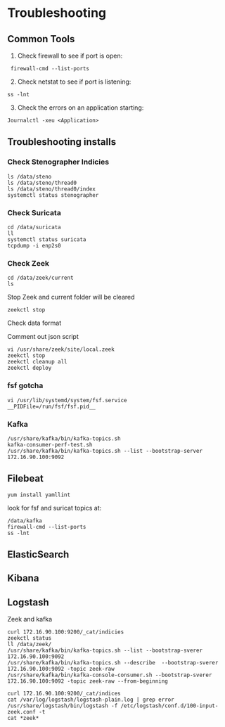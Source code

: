 # Troubleshooting

## Common Tools

1) Check firewall to see if port is open:
```
 firewall-cmd --list-ports
 ```
2) Check netstat to see if port is listening:
```
ss -lnt
```
3) Check the errors on an application starting:
```
Journalctl -xeu <Application>
```

## Troubleshooting installs

### Check Stenographer Indicies
```
ls /data/steno
ls /data/steno/thread0
ls /data/steno/thread0/index
systemctl status stenographer
```

### Check Suricata
```
cd /data/suricata
ll
systemctl status suricata
tcpdump -i enp2s0
```

### Check Zeek
```
cd /data/zeek/current
ls
```
Stop Zeek and current folder will be cleared
```
zeekctl stop
```
Check data format

Comment out json script
```
vi /usr/share/zeek/site/local.zeek
zeekctl stop
zeekctl cleanup all
zeekctl deploy
```

### fsf gotcha
```
vi /usr/lib/systemd/system/fsf.service  
__PIDFile=/run/fsf/fsf.pid__
```

### Kafka
```
/usr/share/kafka/bin/kafka-topics.sh
kafka-consumer-perf-test.sh  
/usr/share/kafka/bin/kafka-topics.sh --list --bootstrap-server 172.16.90.100:9092
```

## Filebeat
```
yum install yamllint
```

look for fsf and suricat topics at:
``` 
/data/kafka
firewall-cmd --list-ports
ss -lnt
```

## ElasticSearch


## Kibana


## Logstash

Zeek and kafka
```
curl 172.16.90.100:9200/_cat/indicies
zeekctl status
ll /data/zeek/
/usr/share/kafka/bin/kafka-topics.sh --list --bootstrap-sverer 172.16.90.100:9092
/usr/share/kafka/bin/kafka-topics.sh --describe  --bootstrap-sverer 172.16.90.100:9092 -topic zeek-raw
/usr/share/kafka/bin/kafka-console-consumer.sh --bootstrap-sverer 172.16.90.100:9092 -topic zeek-raw --from-beginning
```

```
curl 172.16.90.100:9200/_cat/indices
cat /var/log/logstash/logstash-plain.log | grep error
/usr/share/logstash/bin/logstash -f /etc/logstash/conf.d/100-input-zeek.conf -t
cat *zeek*
```
